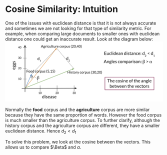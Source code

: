 # Cosine Similarity: Intuition

One of the issues with euclidean distance is that it is not always accurate and sometimes we are not looking for that type of similarity metric. For example, when comparing large documents to smaller ones with euclidean distance one could get an inaccurate result. Look at the diagram below:
![Alt text](images/C1W3N4_01.png)

Normally the **food** corpus and the **agriculture** corpus are more similar because they have the same proportion of words. However the food corpus is much smaller than the agriculture corpus. To further clarify, although the history corpus and the agriculture corpus are different, they have a smaller euclidean distance. Hence $d_2 < d_1$

To solve this problem, we look at the cosine between the vectors. This allows us to compare $\Beta$ and $\alpha$.
